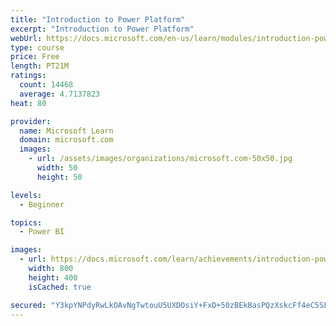 ```yaml
---
title: "Introduction to Power Platform"
excerpt: "Introduction to Power Platform"
webUrl: https://docs.microsoft.com/en-us/learn/modules/introduction-power-platform/
type: course
price: Free
length: PT21M
ratings:
  count: 14468
  average: 4.7137823
heat: 80

provider:
  name: Microsoft Learn
  domain: microsoft.com
  images:
    - url: /assets/images/organizations/microsoft.com-50x50.jpg
      width: 50
      height: 50

levels:
  - Beginner

topics:
  - Power BI

images:
  - url: https://docs.microsoft.com/learn/achievements/introduction-power-platform-social.png
    width: 800
    height: 400
    isCached: true

secured: "Y3kpYNPdyRwLkOAvNgTwtouU5UXDOsiY+FxD+50zBEkBasPQzXskcFf4eC5SFU2AbN7NaJikMTAAlZLTFvx/E28C2uUWK/CNnos+MSIVtAGRgSbCxLoOJHdihAowC5bsxOwY0yyTh/q7iyAejGAnwOxocifHV0wblEIIE3bqHx6o/L2MliS4nhfMleC+nMpZM5V2sfitM+780eK2NRk24g8gUwWrM7oRfr8qznmzituSykCR/xZZdhF39/NCc3rXUH71AcHk77rMFnnxd0s/rYmRJMHUwHO83Vh8WMxNep/9Mu5j5IkXo72/E4h4FSl0iTTc6btEeI+3PaVmTxxQ0rrYTTIRKQWDWO8rjRe1HLbkwU0NuxbeiO39K9Ncq9MYxmDdcksKS6JNjtWLzGfX7GducnYv95KTI8QcQqnOmu5HsWieXXxJf7riZ9xvOVJW;JPgmlAuyUvupUr1018KA9Q=="
---
```


